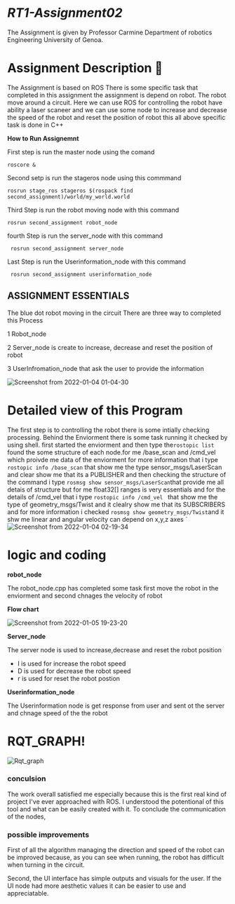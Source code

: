 # _**RT1-Assignment02**_
The Assignment is given by Professor Carmine Department of robotics Engineering University of Genoa. 

# Assignment Description :memo:
The Assignment is based on ROS There is some specific task that completed in this assignment the assignment is depend on robot. The robot move around a circuit. Here we can use ROS for controlling the robot have ability a laser scaneer and we can use some node to increase and decrease the speed of the robot and reset the position of robot this all above specific task is done  in C++

**How to Run Assignemnt** 


First step is run the master node using the comand 

`roscore &`

Second setp is run the stageros node using this commmand 

`rosrun stage_ros stageros $(rospack find second_assignment)/world/my_world.world`

Third Step is run the robot moving node with this command

`rosrun second_assignment robot_node`

fourth Step is run the server_node with this command

` rosrun second_assignment server_node`

Last Step is run the Userinformation_node with this command

` rosrun second_assignment userinformation_node`

## ASSIGNMENT ESSENTIALS

The blue dot robot moving in the circuit There are three way to completed this Process

1 Robot_node 

2 Server_node is create to increase, decrease and reset the position of robot

3 UserInfromation_node that ask the user to provide the information


![Screenshot from 2022-01-04 01-04-30](https://user-images.githubusercontent.com/91262613/147993378-9e100044-d4fe-4ab6-8038-87eb650bb9ca.png)

# Detailed view of this Program
The first step is to controlling the robot there is some intially checking processing. Behind the Enviorment there is some task running it checked by using shell. first started the enviorment and then type the`rostopic list` found the some structure of each node.for me /base_scan and /cmd_vel which proivde me data of the enviorment for more information that i type `rostopic info /base_scan` that show me the type sensor_msgs/LaserScan  and  clear show me that its a PUBLISHER and then checking the structure of the command i type `rosmsg show sensor_msgs/LaserScan`that provide me all detais of structure but for me float32[] ranges is very essentials and for the details of /cmd_vel that i type `rostopic info /cmd_vel ` that show me the type of geometry_msgs/Twist and it clealry show me that its SUBSCRIBERS and for more information i checked `rosmsg show geometry_msgs/Twist`and it shw me linear and angular velocity can depend on x,y,z axes
 `![Screenshot from 2022-01-04 02-19-34](https://user-images.githubusercontent.com/91262613/147997664-6481dbdf-f321-4324-8600-3e1bf8729e6b.png)

# logic and coding

**robot_node**

The robot_node.cpp has completed some task first move the robot in the enviorment and second chnages the velocity of robot

**Flow chart**

![Screenshot from 2022-01-05 19-23-20](https://user-images.githubusercontent.com/91262613/148269028-c2a77c54-ad18-417a-a72b-9457e102ce5c.png)


**Server_node**

The server node is used to increase,decrease and reset the robot position

  - I is used for increase the robot speed
  - D is used for decrease the robot speed
  - r is used for reset the robot postion

**Userinformation_node**

The Userinformation node is get response from user and sent ot the server and chnage speed of the the robot

# RQT_GRAPH!

![Rqt_graph](https://user-images.githubusercontent.com/91262613/148270861-13d5619d-3970-433a-a320-777c0e694192.png)

### conculsion

The work overall satisfied me especially because this is the first real kind of project I've ever approached with ROS. I understood the potentional of this tool and what can be easily created with it. To conclude the communication of the nodes,

### possible improvements 

First of all the algorithm managing the direction and speed of the robot can be improved because, as you can see when running, the robot has difficult when turning in the circuit.

Second, the UI interface has simple outputs and visuals for the user. If the UI node had more aesthetic values it can be easier to use and appreciatable.
